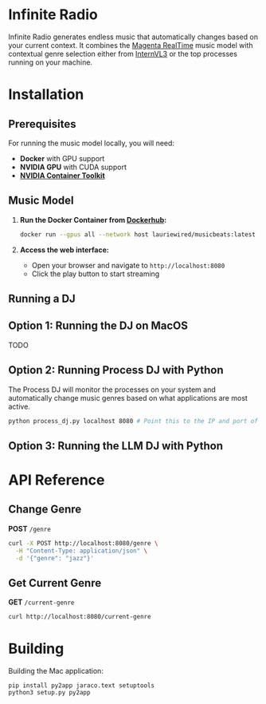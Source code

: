 # Infinite Radio

Infinite Radio generates endless music that automatically changes based on your current context. It combines the [Magenta RealTime](https://magenta.withgoogle.com/magenta-realtime) music model with contextual genre selection either from [InternVL3](https://huggingface.co/OpenGVLab/InternVL3-2B) or the top processes running on your machine.

# Installation

## Prerequisites

For running the music model locally, you will need:
- **Docker** with GPU support
- **NVIDIA GPU** with CUDA support
- **[NVIDIA Container Toolkit](https://docs.nvidia.com/datacenter/cloud-native/container-toolkit/latest/install-guide.html)**

## Music Model

1. **Run the Docker Container from [Dockerhub](https://hub.docker.com/repository/docker/lauriewired/musicbeats/general):**
   ```bash
   docker run --gpus all --network host lauriewired/musicbeats:latest
   ```

2. **Access the web interface:**
   - Open your browser and navigate to `http://localhost:8080`
   - Click the play button to start streaming
  
## Running a DJ

## Option 1: Running the DJ on MacOS

TODO

## Option 2: Running Process DJ with Python

The Process DJ will monitor the processes on your system and automatically change music genres based on what applications are most active.

```bash
python process_dj.py localhost 8080 # Point this to the IP and port of the music model
```

## Option 3: Running the LLM DJ with Python

# API Reference

## Change Genre

**POST** `/genre`

```bash
curl -X POST http://localhost:8080/genre \
  -H "Content-Type: application/json" \
  -d '{"genre": "jazz"}'
```

## Get Current Genre

**GET** `/current-genre`

```bash
curl http://localhost:8080/current-genre
```

# Building

Building the Mac application:

```
pip install py2app jaraco.text setuptools
python3 setup.py py2app
```
